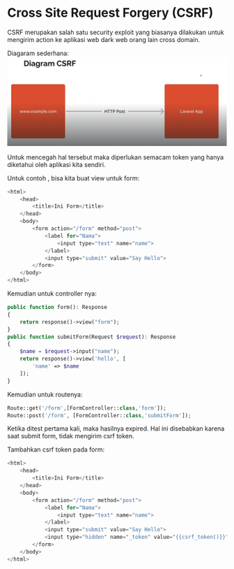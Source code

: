 # Cross Site Request Forgery (CSRF)
CSRF merupakan salah satu security exploit yang biasanya dilakukan untuk mengirim action ke aplikasi web dark web orang lain cross domain.

Diagaram sederhana:
![alt text](image-2.png)

Untuk mencegah hal tersebut maka diperlukan semacam token yang hanya diketahui oleh aplikasi kita sendiri.

Untuk contoh , bisa kita buat view untuk form:
```php
<html>
    <head>
        <title>Ini Form</title>
    </head>
    <body>
        <form action="/form" method="post">
            <label for="Nama">
                <input type="text" name="name">
            </label>
            <input type="submit" value="Say Hello">
        </form>
    </body>
</html>
```

Kemudian untuk controller nya:
```php
public function form(): Response
{
    return response()->view("form");
}
public function submitForm(Request $request): Response
{
    $name = $request->input("name");
    return response()->view('hello', [
        'name' => $name
    ]);
}
```
Kemudian untuk routenya:
```php
Route::get('/form',[FormController::class,'form']);
Route::post('/form', [FormController::class,'submitForm']);
```

Ketika ditest pertama kali, maka hasilnya expired. Hal ini disebabkan karena saat submit form, tidak mengirim csrf token.

Tambahkan csrf token pada form:
```php
<html>
    <head>
        <title>Ini Form</title>
    </head>
    <body>
        <form action="/form" method="post">
            <label for="Nama">
                <input type="text" name="name">
            </label>
            <input type="submit" value="Say Hello">
            <input type="hidden" name="_token" value="{{csrf_token()}}">
        </form>
    </body>
</html>
```